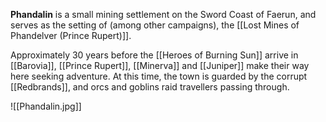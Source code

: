 **Phandalin** is a small mining settlement on the Sword Coast of Faerun, and serves as the setting of (among other campaigns), the [[Lost Mines of Phandelver (Prince Rupert)]].

Approximately 30 years before the [[Heroes of Burning Sun]] arrive in [[Barovia]], [[Prince Rupert]], [[Minerva]] and [[Juniper]] make their way here seeking adventure. At this time, the town is guarded by the corrupt [[Redbrands]], and orcs and goblins raid travellers passing through.

![[Phandalin.jpg]]
